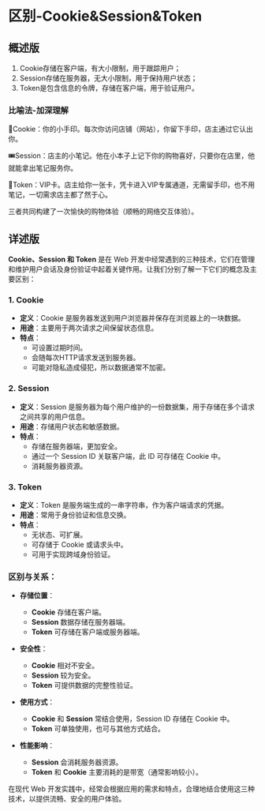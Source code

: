 # 区别-Cookie&Session&Token

## 概述版

1. Cookie存储在客户端，有大小限制，用于跟踪用户；
2. Session存储在服务器，无大小限制，用于保持用户状态；
3. Token是包含信息的令牌，存储在客户端，用于验证用户。

### 比喻法-加深理解

🍪Cookie：你的小手印。每次你访问店铺（网站），你留下手印，店主通过它认出你。

🎟️Session：店主的小笔记。他在小本子上记下你的购物喜好，只要你在店里，他就能拿出笔记服务你。

🔑Token：VIP卡。店主给你一张卡，凭卡进入VIP专属通道，无需留手印，也不用笔记，一切需求店主都了然于心。

三者共同构建了一次愉快的购物体验（顺畅的网络交互体验）。

## 详述版

**Cookie、Session 和 Token** 是在 Web 开发中经常遇到的三种技术，它们在管理和维护用户会话及身份验证中起着关键作用。让我们分别了解一下它们的概念及主要区别：

### 1. Cookie

- **定义**：Cookie 是服务器发送到用户浏览器并保存在浏览器上的一块数据。
- **用途**：主要用于两次请求之间保留状态信息。
- **特点**：
  - 可设置过期时间。
  - 会随每次HTTP请求发送到服务器。
  - 可能对隐私造成侵犯，所以数据通常不加密。

### 2. Session

- **定义**：Session 是服务器为每个用户维护的一份数据集，用于存储在多个请求之间共享的用户信息。
- **用途**：存储用户状态和敏感数据。
- **特点**：
  - 存储在服务器端，更加安全。
  - 通过一个 Session ID 关联客户端，此 ID 可存储在 Cookie 中。
  - 消耗服务器资源。

### 3. Token

- **定义**：Token 是服务端生成的一串字符串，作为客户端请求的凭据。
- **用途**：常用于身份验证和信息交换。
- **特点**：
  - 无状态、可扩展。
  - 可存储于 Cookie 或请求头中。
  - 可用于实现跨域身份验证。

### 区别与关系：

- **存储位置**：
  - **Cookie** 存储在客户端。
  - **Session** 数据存储在服务器端。
  - **Token** 可存储在客户端或服务器端。
  
- **安全性**：
  - **Cookie** 相对不安全。
  - **Session** 较为安全。
  - **Token** 可提供数据的完整性验证。

- **使用方式**：
  - **Cookie** 和 **Session** 常结合使用，Session ID 存储在 Cookie 中。
  - **Token** 可单独使用，也可与其他方式结合。

- **性能影响**：
  - **Session** 会消耗服务器资源。
  - **Token** 和 **Cookie** 主要消耗的是带宽（通常影响较小）。

在现代 Web 开发实践中，经常会根据应用的需求和特点，合理地结合使用这三种技术，以提供流畅、安全的用户体验。